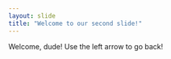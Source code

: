 ```yaml
---
layout: slide
title: "Welcome to our second slide!"
---
```

Welcome, dude!
Use the left arrow to go back!
